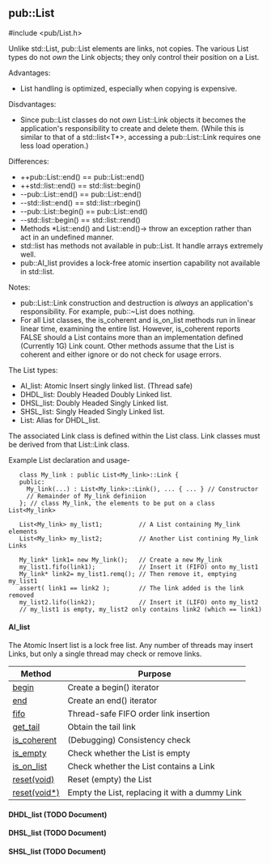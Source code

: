 <!-- -------------------------------------------------------------------------
//
//       Copyright (c) 2023 Frank Eskesen.
//
//       This file is free content, distributed under the MIT license.
//       (See accompanying file LICENSE.MIT or the original contained
//       within https://opensource.org/licenses/MIT)
//
//----------------------------------------------------------------------------
//
// Title-
//       ~/doc/cpp/List.md
//
// Purpose-
//       List.h reference manual
//
// Last change date-
//       2023/09/22
//
-------------------------------------------------------------------------- -->
## pub::List
\#include <pub/List.h>

Unlike std::List<T>, pub::List<T> elements are links, not copies.
The various List types do not *own* the Link objects; they only control their
position on a List.

Advantages:
- List handling is optimized, especially when copying is expensive.

Disdvantages:
- Since pub::List classes do not *own* List<T>::Link objects it becomes the
application's responsibility to create and delete them.
(While this is similar to that of a std::list<T*>, accessing a
pub::List<T>::Link requires one less load operation.)

Differences:
- ++pub::List<T>::end() == pub::List<T>::end()
- ++std::list<T>::end() == std::list<T>::begin()
- --pub::List<T>::end() == pub::List<T>::end()
- --std::list<T>::end() == std::list<T>::rbegin()
- --pub::List<T>::begin() == pub::List<T>::end()
- --std::list<T>::begin() == std::list<T>::rend()
- Methods *List<T>::end() and List<T>::end()-> throw an exception rather than
act in an undefined manner.
- std::list has methods not available in pub::List. It handle arrays extremely
well.
- pub::AI_list provides a lock-free atomic insertion capability not available
in std::list.

Notes:
- pub::List<T>::Link construction and destruction is *always* an application's
responsibility. For example, pub::~List<T> does nothing.
- For all List classes, the is_coherent and is_on_list methods run in linear
linear time, examining the entire list.
However, is_coherent reports FALSE should a List contains more than an
implementation defined (Currently 1G) Link count.
Other methods assume that the List is coherent and either ignore or do not
check for usage errors.


The List types:

- AI_list<T>: Atomic Insert singly linked list. (Thread safe)
- DHDL_list<T>: Doubly Headed Doubly Linked list.
- DHSL_list<T>: Doubly Headed Singly Linked list.
- SHSL_list<T>: Singly Headed Singly Linked list.
- List<T>: Alias for DHDL_list<T>.

The associated Link class is defined within the List class.
Link classes must be derived from that List::Link class.

Example List declaration and usage-
```
   class My_link : public List<My_link>::Link {
   public:
     My_link(...) : List<My_link>::Link(), ... { ... } // Constructor
     // Remainder of My_link definiion
   }; // class My_link, the elements to be put on a class List<My_link>

   List<My_link> my_list1;          // A List containing My_link elements
   List<My_link> my_list2;          // Another List contining My_link Links

   My_link* link1= new My_link();   // Create a new My_link
   my_list1.fifo(link1);            // Insert it (FIFO) onto my_list1
   My_link* link2= my_list1.remq(); // Then remove it, emptying my_list1
   assert( link1 == link2 );        // The link added is the link removed
   my_list2.lifo(link2);            // Insert it (LIFO) onto my_list2
   // my_list1 is empty, my_list2 only contains link2 (which == link1)
```

#### AI_list

The Atomic Insert list is a lock free list.
Any number of threads may insert Links, but only a single thread may check or
remove links.

| Method | Purpose |
|--------|---------|
| [begin](./pub_list-ai.md) | Create a begin() iterator |
| [end](./pub_list-ai.md) | Create an end() iterator |
| [fifo](./pub_list-ai.md) | Thread-safe FIFO order link insertion |
| [get_tail](./pub_list-ai.md) | Obtain the tail link |
| [is_coherent](./pub_list-ai.md) | (Debugging) Consistency check |
| [is_empty](./pub_list-ai.md) | Check whether the List is empty |
| [is_on_list](./pub_list-ai.md) | Check whether the List contains a Link |
| [reset(void)](./pub_list-ai.md) | Reset (empty) the List |
| [reset(void*)](./pub_list-ai.md) | Empty the List, replacing it with a dummy Link |

#### DHDL_list (__TODO__ Document)
#### DHSL_list (__TODO__ Document)
#### SHSL_list (__TODO__ Document)
